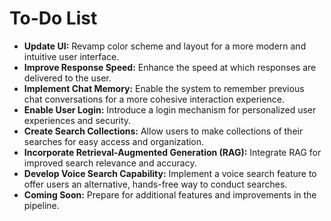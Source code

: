 # To-Do List

- **Update UI:** Revamp color scheme and layout for a more modern and intuitive user interface.
- **Improve Response Speed:** Enhance the speed at which responses are delivered to the user.
- **Implement Chat Memory:** Enable the system to remember previous chat conversations for a more cohesive interaction experience.
- **Enable User Login:** Introduce a login mechanism for personalized user experiences and security.
- **Create Search Collections:** Allow users to make collections of their searches for easy access and organization.
- **Incorporate Retrieval-Augmented Generation (RAG):** Integrate RAG for improved search relevance and accuracy.
- **Develop Voice Search Capability:** Implement a voice search feature to offer users an alternative, hands-free way to conduct searches.
- **Coming Soon:** Prepare for additional features and improvements in the pipeline.
